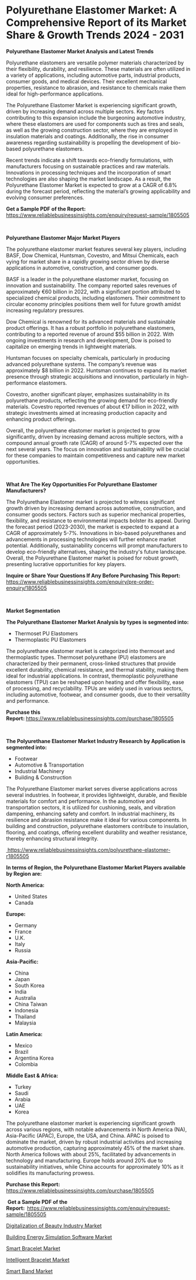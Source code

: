 <p><h1>Polyurethane Elastomer Market: A Comprehensive Report of its Market Share & Growth Trends 2024 - 2031</h1></p><p><strong>Polyurethane Elastomer Market Analysis and Latest Trends</strong></p>
<p><p>Polyurethane elastomers are versatile polymer materials characterized by their flexibility, durability, and resilience. These materials are often utilized in a variety of applications, including automotive parts, industrial products, consumer goods, and medical devices. Their excellent mechanical properties, resistance to abrasion, and resistance to chemicals make them ideal for high-performance applications.</p><p>The Polyurethane Elastomer Market is experiencing significant growth, driven by increasing demand across multiple sectors. Key factors contributing to this expansion include the burgeoning automotive industry, where these elastomers are used for components such as tires and seals, as well as the growing construction sector, where they are employed in insulation materials and coatings. Additionally, the rise in consumer awareness regarding sustainability is propelling the development of bio-based polyurethane elastomers.</p><p>Recent trends indicate a shift towards eco-friendly formulations, with manufacturers focusing on sustainable practices and raw materials. Innovations in processing techniques and the incorporation of smart technologies are also shaping the market landscape. As a result, the Polyurethane Elastomer Market is expected to grow at a CAGR of 6.8% during the forecast period, reflecting the material’s growing applicability and evolving consumer preferences.</p></p>
<p><strong>Get a Sample PDF of the Report:&nbsp;</strong> <a href="https://www.reliablebusinessinsights.com/enquiry/request-sample/1805505?utm_campaign=1119&utm_medium=2&utm_source=Github&utm_content=ia&utm_term=13112024&utm_id=polyurethane-elastomer">https://www.reliablebusinessinsights.com/enquiry/request-sample/1805505</a></p>
<p>&nbsp;</p>
<p><strong>Polyurethane Elastomer Major Market Players</strong></p>
<p><p>The polyurethane elastomer market features several key players, including BASF, Dow Chemical, Huntsman, Covestro, and Mitsui Chemicals, each vying for market share in a rapidly growing sector driven by diverse applications in automotive, construction, and consumer goods.</p><p>BASF is a leader in the polyurethane elastomer market, focusing on innovation and sustainability. The company reported sales revenues of approximately €60 billion in 2022, with a significant portion attributed to specialized chemical products, including elastomers. Their commitment to circular economy principles positions them well for future growth amidst increasing regulatory pressures.</p><p>Dow Chemical is renowned for its advanced materials and sustainable product offerings. It has a robust portfolio in polyurethane elastomers, contributing to a reported revenue of around $55 billion in 2022. With ongoing investments in research and development, Dow is poised to capitalize on emerging trends in lightweight materials.</p><p>Huntsman focuses on specialty chemicals, particularly in producing advanced polyurethane systems. The company’s revenue was approximately $8 billion in 2022. Huntsman continues to expand its market presence through strategic acquisitions and innovation, particularly in high-performance elastomers.</p><p>Covestro, another significant player, emphasizes sustainability in its polyurethane products, reflecting the growing demand for eco-friendly materials. Covestro reported revenues of about €17 billion in 2022, with strategic investments aimed at increasing production capacity and enhancing product offerings.</p><p>Overall, the polyurethane elastomer market is projected to grow significantly, driven by increasing demand across multiple sectors, with a compound annual growth rate (CAGR) of around 5-7% expected over the next several years. The focus on innovation and sustainability will be crucial for these companies to maintain competitiveness and capture new market opportunities.</p></p>
<p>&nbsp;</p>
<p><strong>What Are The Key Opportunities For Polyurethane Elastomer Manufacturers?</strong></p>
<p><p>The Polyurethane Elastomer market is projected to witness significant growth driven by increasing demand across automotive, construction, and consumer goods sectors. Factors such as superior mechanical properties, flexibility, and resistance to environmental impacts bolster its appeal. During the forecast period (2023-2030), the market is expected to expand at a CAGR of approximately 5-7%. Innovations in bio-based polyurethanes and advancements in processing technologies will further enhance market potential. Additionally, sustainability concerns will prompt manufacturers to develop eco-friendly alternatives, shaping the industry's future landscape. Overall, the Polyurethane Elastomer market is poised for robust growth, presenting lucrative opportunities for key players.</p></p>
<p><strong>Inquire or Share Your Questions If Any Before Purchasing This Report:</strong> <a href="https://www.reliablebusinessinsights.com/enquiry/pre-order-enquiry/1805505?utm_campaign=1119&utm_medium=2&utm_source=Github&utm_content=ia&utm_term=13112024&utm_id=polyurethane-elastomer">https://www.reliablebusinessinsights.com/enquiry/pre-order-enquiry/1805505</a></p>
<p>&nbsp;</p>
<p><strong>Market Segmentation</strong></p>
<p><strong>The Polyurethane Elastomer Market Analysis by types is segmented into:</strong></p>
<p><ul><li>Thermoset PU Elastomers</li><li>Thermoplastic PU Elastomers</li></ul></p>
<p><p>The polyurethane elastomer market is categorized into thermoset and thermoplastic types. Thermoset polyurethane (PU) elastomers are characterized by their permanent, cross-linked structures that provide excellent durability, chemical resistance, and thermal stability, making them ideal for industrial applications. In contrast, thermoplastic polyurethane elastomers (TPU) can be reshaped upon heating and offer flexibility, ease of processing, and recyclability. TPUs are widely used in various sectors, including automotive, footwear, and consumer goods, due to their versatility and performance.</p></p>
<p><strong>Purchase this Report:&nbsp;</strong><a href="https://www.reliablebusinessinsights.com/purchase/1805505?utm_campaign=1119&utm_medium=2&utm_source=Github&utm_content=ia&utm_term=13112024&utm_id=polyurethane-elastomer">https://www.reliablebusinessinsights.com/purchase/1805505</a></p>
<p>&nbsp;</p>
<p><strong>The Polyurethane Elastomer Market Industry Research by Application is segmented into:</strong></p>
<p><ul><li>Footwear</li><li>Automotive & Transportation</li><li>Industrial Machinery</li><li>Building & Construction</li></ul></p>
<p><p>The Polyurethane Elastomer market serves diverse applications across several industries. In footwear, it provides lightweight, durable, and flexible materials for comfort and performance. In the automotive and transportation sectors, it is utilized for cushioning, seals, and vibration dampening, enhancing safety and comfort. In industrial machinery, its resilience and abrasion resistance make it ideal for various components. In building and construction, polyurethane elastomers contribute to insulation, flooring, and coatings, offering excellent durability and weather resistance, thereby enhancing structural integrity.</p></p>
<p><a href="https://www.reliablebusinessinsights.com/polyurethane-elastomer-r1805505?utm_campaign=1119&utm_medium=2&utm_source=Github&utm_content=ia&utm_term=13112024&utm_id=polyurethane-elastomer">&nbsp;https://www.reliablebusinessinsights.com/polyurethane-elastomer-r1805505</a></p>
<p><strong>In terms of Region, the Polyurethane Elastomer Market Players available by Region are:</strong></p>
<p>
    <p> <strong> North America: </strong>
        <ul>
            <li>United States</li>
            <li>Canada</li>
        </ul>
        </p> 
    <p> <strong> Europe: </strong>
        <ul>
            <li>Germany</li>
            <li>France</li>
            <li>U.K.</li>
            <li>Italy</li>
            <li>Russia</li>
        </ul>
        </p> 
    <p> <strong> Asia-Pacific: </strong>
        <ul>
            <li>China</li>
            <li>Japan</li>
            <li>South Korea</li>
            <li>India</li>
            <li>Australia</li>
            <li>China Taiwan</li>
            <li>Indonesia</li>
            <li>Thailand</li>
            <li>Malaysia</li>
        </ul>
        </p> 
    <p> <strong> Latin America: </strong>
        <ul>
            <li>Mexico</li>
            <li>Brazil</li>
            <li>Argentina Korea</li>
            <li>Colombia</li>
        </ul>
        </p> 
    <p> <strong> Middle East & Africa: </strong>
        <ul>
            <li>Turkey</li>
            <li>Saudi</li>
            <li>Arabia</li>
            <li>UAE</li>
            <li>Korea</li>
        </ul>
    </p>
    </p>
<p><p>The polyurethane elastomer market is experiencing significant growth across various regions, with notable advancements in North America (NA), Asia-Pacific (APAC), Europe, the USA, and China. APAC is poised to dominate the market, driven by robust industrial activities and increasing automotive production, capturing approximately 45% of the market share. North America follows with about 25%, facilitated by advancements in technology and manufacturing. Europe holds around 20% due to sustainability initiatives, while China accounts for approximately 10% as it solidifies its manufacturing prowess.</p></p>
<p><strong>Purchase this Report: </strong><a href="https://www.reliablebusinessinsights.com/purchase/1805505?utm_campaign=1119&utm_medium=2&utm_source=Github&utm_content=ia&utm_term=13112024&utm_id=polyurethane-elastomer">https://www.reliablebusinessinsights.com/purchase/1805505</a></p>
<p>&nbsp;<strong>Get a Sample PDF of the Report:&nbsp;&nbsp;</strong><a href="https://www.reliablebusinessinsights.com/enquiry/request-sample/1805505?utm_campaign=1119&utm_medium=2&utm_source=Github&utm_content=ia&utm_term=13112024&utm_id=polyurethane-elastomer">https://www.reliablebusinessinsights.com/enquiry/request-sample/1805505</a></p>
<p><strong></strong></p>
<p><p><a href="https://issuu.com/reportprime-2/docs/digitalization-of-beauty-industry-m_83934e92704e68?utm_campaign=1119&utm_medium=2&utm_source=Github&utm_content=ia&utm_term=13112024&utm_id=polyurethane-elastomer">Digitalization of Beauty Industry Market</a></p><p><a href="https://issuu.com/reportprime-2/docs/building-energy-simulation-software_a1ba7240aab44a?utm_campaign=1119&utm_medium=2&utm_source=Github&utm_content=ia&utm_term=13112024&utm_id=polyurethane-elastomer">Building Energy Simulation Software Market</a></p><p><a href="https://www.linkedin.com/pulse/smart-bracelet-market-outlook-complete-industry-analysis-2024-vurjc?utm_campaign=1119&utm_medium=2&utm_source=Github&utm_content=ia&utm_term=13112024&utm_id=polyurethane-elastomer">Smart Bracelet Market</a></p><p><a href="https://www.linkedin.com/pulse/intelligent-bracelet-market-global-share-ranking-overall-yoioc?utm_campaign=1119&utm_medium=2&utm_source=Github&utm_content=ia&utm_term=13112024&utm_id=polyurethane-elastomer">Intelligent Bracelet Market</a></p><p><a href="https://www.linkedin.com/pulse/smart-band-market-outlook-complete-industry-analysis-2024-2031-vqodc?utm_campaign=1119&utm_medium=2&utm_source=Github&utm_content=ia&utm_term=13112024&utm_id=polyurethane-elastomer">Smart Band Market</a></p></p>
